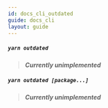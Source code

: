 ```yaml
---
id: docs_cli_outdated
guide: docs_cli
layout: guide
---
```


##### `yarn outdated` <a class="toc" id="toc-command-yarn-outdated" href="#toc-command-yarn-outdated"></a>

> ***Currently unimplemented***

##### `yarn outdated [package...]` <a class="toc" id="toc-command-yarn-outdated" href="#toc-command-yarn-outdated"></a>

> ***Currently unimplemented***
